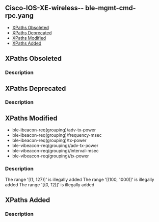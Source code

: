 ## Cisco-IOS-XE-wireless-- ble-mgmt-cmd-rpc.yang


- [XPaths Obsoleted](#xpaths-obsoleted)
- [XPaths Deprecated](#xpaths-deprecated)
- [XPaths Modified](#xpaths-modified)
- [XPaths Added](#xpaths-added)

## XPaths Obsoleted

### Description

## XPaths Deprecated

### Description

## XPaths Modified

- ble-ibeacon-req(grouping)/adv-tx-power
- ble-ibeacon-req(grouping)/frequency-msec
- ble-ibeacon-req(grouping)/tx-power
- ble-vibeacon-req(grouping)/adv-tx-power
- ble-vibeacon-req(grouping)/interval-msec
- ble-vibeacon-req(grouping)/tx-power

### Description

The range '[(1, 127)]' is illegally added
The range '[(100, 1000)]' is illegally added
The range '[(0, 12)]' is illegally added

## XPaths Added

### Description
